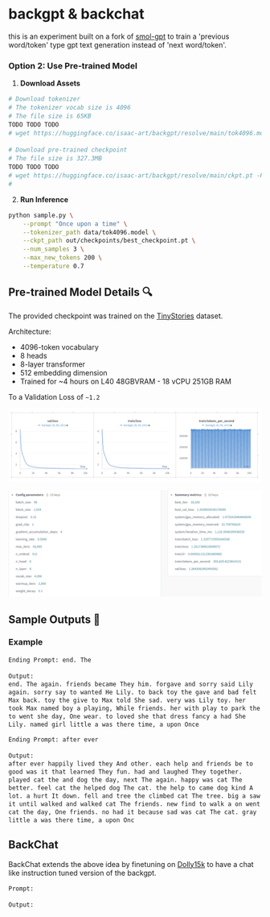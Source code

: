 # backgpt & backchat

this is an experiment built on a fork of [smol-gpt](https://github.com/Om-Alve/smolGPT) to train a 'previous word/token' type gpt text generation instead of 'next word/token'. 


### Option 2: Use Pre-trained Model

1. **Download Assets**
```bash
# Download tokenizer
# The tokenizer vocab size is 4096
# The file size is 65KB
TODO TODO TODO
# wget https://huggingface.co/isaac-art/backgpt/resolve/main/tok4096.model -P data/

# Download pre-trained checkpoint
# The file size is 327.3MB
TODO TODO TODO
# wget https://huggingface.co/isaac-art/backgpt/resolve/main/ckpt.pt -P out/
# 

```

2. **Run Inference**
```bash
python sample.py \
    --prompt "Once upon a time" \
    --tokenizer_path data/tok4096.model \
    --ckpt_path out/checkpoints/best_checkpoint.pt \
    --num_samples 3 \
    --max_new_tokens 200 \
    --temperature 0.7
```

## Pre-trained Model Details 🔍

The provided checkpoint was trained on the [TinyStories](https://huggingface.co/datasets/roneneldan/TinyStories) dataset.

Architecture:
- 4096-token vocabulary
- 8 heads
- 8-layer transformer
- 512 embedding dimension
- Trained for ~4 hours on L40 48GBVRAM - 18 vCPU 251GB RAM

To a Validation Loss of `~1.2`

![Loss Curve](assets/loss1.png)


![Config](assets/config.png)
## Sample Outputs 📝

### Example
```text
Ending Prompt: end. The

Output:
end. The again. friends became They him. forgave and sorry said Lily again. sorry say to wanted He Lily. to back toy the gave and bad felt Max back. toy the give to Max told She sad. very was Lily toy. her took Max named boy a playing, While friends. her with play to park the to went she day, One wear. to loved she that dress fancy a had She Lily. named girl little a was there time, a upon Once

```

```text
Ending Prompt: after ever

Output:
after ever happily lived they And other. each help and friends be to good was it that learned They fun. had and laughed They together. played cat the and dog the day, next The again. happy was cat The better. feel cat the helped dog The cat. the help to came dog kind A lot. a hurt It down. fell and tree the climbed cat The tree. big a saw it until walked and walked cat The friends. new find to walk a on went cat the day, One friends. no had it because sad was cat The cat. gray little a was there time, a upon Onc

```


## BackChat
BackChat extends the above idea by finetuning on [Dolly15k](https://huggingface.co/datasets/databricks/databricks-dolly-15k) to have a chat like instruction tuned version of the backgpt.

```
Prompt: 

Output:
```

